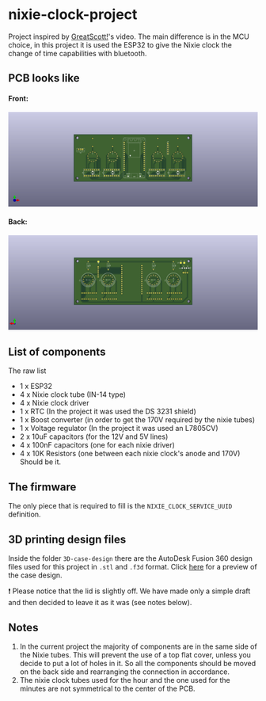 # nixie-clock-project
Project inspired by [GreatScott!](https://www.youtube.com/watch?v=ObgmVNV1Kfg)'s video. The main difference is in the MCU choice, in this project it is used the ESP32 to give the Nixie clock the change of time capabilities with bluetooth.

## PCB looks like
#### Front:
![Front](./imgs/pcb_front.png)
#### Back:
![Back](./imgs/pcb_back.png)
## List of components

The raw list
- 1 x ESP32 
- 4 x Nixie clock tube (IN-14 type)
- 4 x Nixie clock driver
- 1 x RTC (In the project it was used the DS 3231 shield)
- 1 x Boost converter (in order to get the 170V required by the nixie tubes)
- 1 x Voltage regulator (In the project it was used an L7805CV)
- 2 x 10uF capacitors (for the 12V and 5V lines)
- 4 x 100nF capacitors (one for each nixie driver)
- 4 x 10K Resistors (one between each nixie clock's anode and 170V)
Should be it.


## The firmware
The only piece that is required to fill is the `NIXIE_CLOCK_SERVICE_UUID` definition.

## 3D printing design files
Inside the folder `3D-case-design` there are the AutoDesk Fusion 360 design files used for this project in `.stl` and `.f3d` format.
Click [here](./3D-case-design/case.stl) for a preview of the case design.

:exclamation:  Please notice that the lid is slightly off. We have made only a simple draft and then decided to leave it as it was (see notes below).

## Notes
1. In the current project the majority of components are in the same side of the Nixie tubes. This will prevent the use of a top flat cover, unless you decide to put a lot of holes in it.
So all the components should be moved on the back side and rearranging the connection in accordance.
2. The nixie clock tubes used for the hour and the one used for the minutes are not symmetrical to the center of the PCB.
